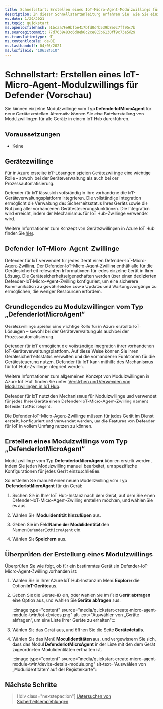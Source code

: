 ```yaml
---
title: Schnellstart: Erstellen eines IoT-Micro-Agent-Modulzwillings für Defender (Vorschau)
description: In dieser Schnellstartanleitung erfahren Sie, wie Sie einzelne Modulzwillinge vom Typ „DefenderIotMicroAgent“ für neue Geräte erstellen.
ms.date: 1/20/2021
ms.topic: quickstart
ms.openlocfilehash: e1bcaa76e9bfbe417bfd0d4b539b8e0c7ff95c7b
ms.sourcegitcommit: 77d7639e83c6d8eb6c2ce805b6130ff9c73e5d29
ms.translationtype: HT
ms.contentlocale: de-DE
ms.lasthandoff: 04/05/2021
ms.locfileid: "106384510"
---
```

# <a name="quickstart-create-a-defender-iot-micro-agent-module-twin-preview"></a>Schnellstart: Erstellen eines IoT-Micro-Agent-Modulzwillings für Defender (Vorschau)

Sie können einzelne Modulzwillinge vom Typ **DefenderIotMicroAgent** für neue Geräte erstellen. Alternativ können Sie eine Batcherstellung von Modulzwillingen für alle Geräte in einem IoT Hub durchführen. 

## <a name="prerequisites"></a>Voraussetzungen

- Keine

## <a name="device-twins"></a>Gerätezwillinge 

Für in Azure erstellte IoT-Lösungen spielen Gerätezwillinge eine wichtige Rolle – sowohl bei der Geräteverwaltung als auch bei der Prozessautomatisierung. 

Defender für IoT lässt sich vollständig in Ihre vorhandene die IoT-Geräteverwaltungsplattform integrieren. Die vollständige Integration ermöglicht die Verwaltung des Sicherheitsstatus Ihres Geräts sowie die Nutzung aller vorhandenen Gerätesteuerungsfunktionen. Die Integration wird erreicht, indem der Mechanismus für IoT Hub-Zwillinge verwendet wird. 

Weitere Informationen zum Konzept von Gerätezwillingen in Azure IoT Hub finden Sie [hier](../iot-hub/iot-hub-devguide-device-twins.md). 

## <a name="defender-iot-micro-agent-twins"></a>Defender-IoT-Micro-Agent-Zwillinge 

Defender für IoT verwendet für jedes Gerät einen Defender-IoT-Micro-Agent-Zwilling. Der Defender-IoT-Micro-Agent-Zwilling enthält alle für die Gerätesicherheit relevanten Informationen für jedes einzelne Gerät in Ihrer Lösung. Die Gerätesicherheitseigenschaften werden über einen dedizierten Defender-IoT-Micro-Agent-Zwilling konfiguriert, um eine sicherere Kommunikation zu gewährleisten sowie Updates und Wartungsvorgänge zu ermöglichen, die weniger Ressourcen erfordern. 

## <a name="understanding-defenderiotmicroagent-module-twins"></a>Grundlegendes zu Modulzwillingen vom Typ „DefenderIotMicroAgent“ 

Gerätezwillinge spielen eine wichtige Rolle für in Azure erstellte IoT-Lösungen – sowohl bei der Geräteverwaltung als auch bei der Prozessautomatisierung.

Defender für IoT ermöglicht die vollständige Integration Ihrer vorhandenen IoT-Geräteverwaltungsplattform. Auf diese Weise können Sie Ihren Gerätesicherheitsstatus verwalten und die vorhandenen Funktionen für die Gerätesteuerung nutzen. Defender für IoT kann mithilfe des Mechanismus für IoT Hub-Zwillinge integriert werden.  

Weitere Informationen zum allgemeinen Konzept von Modulzwillingen in Azure IoT Hub finden Sie unter  [Verstehen und Verwenden von Modulzwillingen in IoT Hub](../iot-hub/iot-hub-devguide-module-twins.md).

Defender für IoT nutzt den Mechanismus für Modulzwillinge und verwendet für jedes Ihrer Geräte einen Defender-IoT-Micro-Agent-Zwilling namens `DefenderIotMicroAgent`. 

Die Defender-IoT-Micro-Agent-Zwillinge müssen für jedes Gerät im Dienst erstellt, konfiguriert und verwendet werden, um die Features von Defender für IoT in vollem Umfang nutzen zu können. 

## <a name="create-defenderiotmicroagent-module-twin"></a>Erstellen eines Modulzwillings vom Typ „DefenderIotMicroAgent“ 

Modulzwillinge vom Typ **DefenderIotMicroAgent** können erstellt werden, indem Sie jeden Modulzwilling manuell bearbeitet, um spezifische Konfigurationen für jedes Gerät einzuschließen. 

So erstellen Sie manuell einen neuen Modellzwilling vom Typ  **DefenderIotMicroAgent** für ein Gerät: 

1. Suchen Sie in Ihrer IoT Hub-Instanz nach dem Gerät, auf dem Sie einen Defender-IoT-Micro-Agent-Zwilling erstellen möchten, und wählen Sie es aus. 

1. Wählen Sie  **Modulidentität hinzufügen** aus. 

1. Geben Sie im Feld **Name der Modulidentität** den Namen `DefenderIotMicroAgent` ein. 

1. Wählen Sie **Speichern** aus. 

## <a name="verify-the-creation-of-a-module-twin"></a>Überprüfen der Erstellung eines Modulzwillings 

Überprüfen Sie wie folgt, ob für ein bestimmtes Gerät ein Defender-IoT-Micro-Agent-Zwilling vorhanden ist: 

1. Wählen Sie in Ihrer Azure IoT Hub-Instanz im Menü **Explorer** die Option **IoT-Geräte** aus. 

1. Geben Sie die Geräte-ID ein, oder wählen Sie im Feld **Gerät abfragen** eine Option aus, und wählen Sie **Geräte abfragen** aus.  

    :::image type="content" source="media/quickstart-create-micro-agent-module-twin/iot-devices.png" alt-text="Auswählen von „Geräte abfragen“, um eine Liste Ihrer Geräte zu erhalten":::

1. Wählen Sie das Gerät aus, und öffnen Sie die Seite **Gerätedetails**. 

1. Wählen Sie das Menü **Modulidentitäten** aus, und vergewissern Sie sich, dass das Modul **DefenderIotMicroAgent** in der Liste mit den dem Gerät zugeordneten Modulidentitäten enthalten ist.  

    :::image type="content" source="media/quickstart-create-micro-agent-module-twin/device-details-module.png" alt-text="Auswählen von „Modulidentitäten“ auf der Registerkarte":::

## <a name="next-steps"></a>Nächste Schritte 

> [!div class="nextstepaction"]
> [Untersuchen von Sicherheitsempfehlungen](quickstart-investigate-security-recommendations.md)
